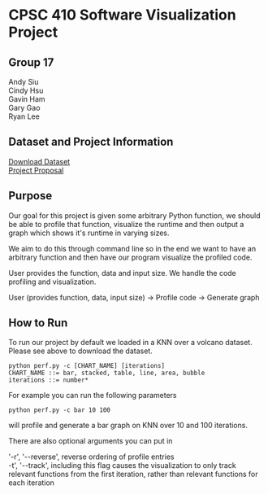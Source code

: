 # CPSC 410 Software Visualization Project

## Group 17   
Andy Siu  
Cindy Hsu  
Gavin Ham  
Gary Gao   
Ryan Lee   

## Dataset and Project Information
[Download Dataset](http://bit.ly/2ToaBpp)  
[Project Proposal](https://bit.ly/2TjXRjK)

## Purpose

Our goal for this project is given some arbitrary Python function, we should be able to profile that function, visualize
the runtime and then output a graph which shows it's runtime in varying sizes.

We aim to do this through command line so in the end we want to have an arbitrary function and then have our program
visualize the profiled code.

User provides the function, data and input size. We handle the code profiling and visualization.

User (provides function, data, input size) -> Profile code -> Generate graph

## How to Run

To run our project by default we loaded in a KNN over a volcano dataset. Please see above to download the dataset. 

`python perf.py -c [CHART_NAME] [iterations]`  
`CHART_NAME ::= bar, stacked, table, line, area, bubble`  
`iterations ::= number*`

For example you can run the following parameters

`python perf.py -c bar 10 100`  

will profile and generate a bar graph on KNN over 10 and 100 iterations.

There are also optional arguments you can put in

'-r', '--reverse', reverse ordering of profile entries  
-t', '--track', including this flag causes the visualization to only track relevant functions from the first iteration, rather than relevant functions for each iteration